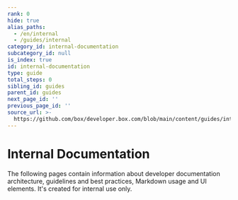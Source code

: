 ```yaml
---
rank: 0
hide: true
alias_paths:
  - /en/internal
  - /guides/internal
category_id: internal-documentation
subcategory_id: null
is_index: true
id: internal-documentation
type: guide
total_steps: 0
sibling_id: guides
parent_id: guides
next_page_id: ''
previous_page_id: ''
source_url: >-
  https://github.com/box/developer.box.com/blob/main/content/guides/internal-documentation/index.md
---
```

<!-- does not need translation -->

# Internal Documentation

The following pages contain information about developer documentation
architecture, guidelines and best practices, Markdown usage and UI elements.
It's created for internal use only.